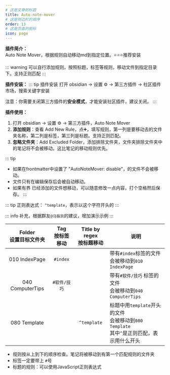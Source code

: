 ```yaml
---
# 这是文章的标题
title: Auto-note-mover
# 这是侧边栏的顺序
order: 13
# 这是页面的图标
icon: page
---
```

**插件简介：**  
Auto Note Mover，根据规则自动移动md到指定位置。⭐️⭐️⭐️推荐安装

::: warning
可以自行添加规则，按照标题，标签等规则，移动文件到指定目录下。支持正则匹配
:::

**插件安装：**
::: tip 插件安装
打开 obsidian → 设置 ⚙️ → 第三方插件 → 社区插件市场，搜索关键字安装

注意：你需要关闭第三方插件的**安全模式**，才能安装社区插件，建议关闭。
:::

**插件使用：**  
1. 打开 obsidian → 设置 ⚙️ → 第三方插件，Auto Note Mover
2. **添加规则**：查看 Add New Rule，点➕，填写规则，第一列是要移动去的文件夹名称，第二列是标签，第三列是标题。支持正则匹配。
3. **忽略文件夹**：Add Excluded Folder，添加排除文件夹，文件夹排除文件夹中的笔记将不会被移动。这比笔记的移动规则优先。

::: tip
- 如果在frontmatter中设置了 "AutoNoteMover: disable"，的文件不会被移动。
- 文件只有在编辑保存后会被自动移动。
- 如果有界 已经添加的文件想移动，可以随意修改一点内容，打个空格然后保存。
:::

::: tip
正则表达式：
`^template`，表示以这个字符开头的
:::

::: info
补充，根据群友`@马振凯`的建议，增加演示示例
:::

| Folder<br>设置目标文件夹 | Tag<br/>按标签移动 | Title by regex<br/>按标题移动 | 说明                                                         |
| :----------------------: | :----------------: | :---------------------------: | ------------------------------------------------------------ |
|      010 IndexPage       |       `#index`       |                               | 带有`#index`标签的文件<br>会被移动到`010 IndexPage`          |
|     040 ComputerTips     |     `#软件/技巧`     |                               | 带有`#软件/技巧` 标签的文件<br/>会被移动到`040 ComputerTips` |
|       080 Template       |                    |           `^template`           | 标题中用`template`开头的文件<br>会被移动到`080 Template`<br>其中`^`是正则匹配，表示用什么开头 |


- 规则按从上到下的顺序检查。笔记将被移动到有第一个匹配规则的文件夹
- 标签一定要带上 `#`号
- 标题的规则：可以使用JavaScript正则表达式
